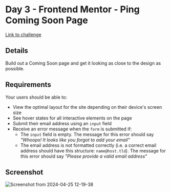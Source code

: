 # Day 3 - Frontend Mentor - Ping Coming Soon Page
[Link to challenge](https://www.frontendmentor.io/challenges/ping-single-column-coming-soon-page-5cadd051fec04111f7b848da)

## Details
Build out a Coming Soon page and get it looking as close to the design as possible.

## Requirements
Your users should be able to: 
* View the optimal layout for the site depending on their device's screen size
* See hover states for all interactive elements on the page
* Submit their email address using an `input` field
* Receive an error message when the `form` is submitted if:
  * The `input` field is empty. The message for this error should say *"Whoops! It looks like you forgot to add your email"*
  * The email address is not formatted correctly (i.e. a correct email address should have this structure: `name@host.tld`). The message for this error should say *"Please provide a valid email address"*

## Screenshot
![Screenshot from 2024-04-25 12-19-38](https://github.com/matthewsalan/30-days-of-tailwind/assets/8284435/69773d77-0795-42b7-8a0f-331d84f770d3)
